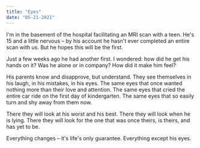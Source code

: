 ```yaml
---
title: "Eyes"
date: "05-21-2021"
---
```


I'm in the basement of the hospital facilitating an MRI scan with a teen. He's 15 and a little nervous – by his account he hasn't ever completed an entire scan with us. But he hopes this will be the first.

Just a few weeks ago he had another first. I wondered: how did he get his hands on it? Was he alone or in company? How did it make him feel?

His parents know and disapprove, but understand. They see themselves in his laugh, in his mistakes, in his eyes. The same eyes that once wanted nothing more than their love and attention. The same eyes that cried the entire car ride on the first day of kindergarten. The same eyes that so easily turn and shy away from them now.

There they will look at his worst and his best. There they will look when he is lying. There they will look for the one that was once theirs, is theirs, and has yet to be.

Everything changes – it's life's only guarantee. Everything except his eyes.